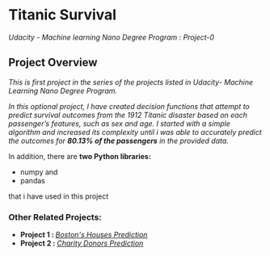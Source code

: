 # Titanic Survival
*Udacity - Machine learning Nano Degree Program : Project-0*

## Project Overview
*This is first project in the series of the projects listed in Udacity- Machine Learning Nano Degree Program.*

*In this optional project, I have created decision functions that attempt to predict survival outcomes from the 1912 Titanic disaster based on each passenger’s features, such as sex and age. I started with a simple algorithm and increased its complexity until i was able to accurately predict the outcomes for **80.13% of the passengers** in the provided data.*

In addition, there are **two Python libraries:**
* numpy and
* pandas

that i have used in this project

### Other Related Projects:
* <strong> Project 1 : </strong> *[Boston's Houses Prediction](https://github.com/Rajat-dhyani/boston_housing)*
* <strong> Project 2 : </strong> *[Charity Donors Prediction](https://github.com/Rajat-dhyani/charity_donors)*

